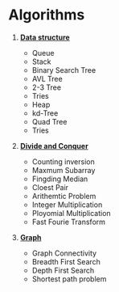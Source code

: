 # Algorithms

1. [**Data structure**](https://github.com/DevinQi/Algorithms/tree/master/DataStructure)
    * Queue
    * Stack
    * Binary Search Tree
    * AVL Tree
    * 2-3 Tree
    * Tries
    * Heap
    * kd-Tree
    * Quad Tree
    * Tries
2. [**Divide and Conquer**](https://github.com/DevinQi/Algorithms/tree/master/Divide_and_Conquer)
   * Counting inversion
   * Maxmum Subarray
   * Fingding Median
   * Cloest Pair
   * Arithemtic Problem
   * Integer Multiplication
   * Ployomial Multiplication
   * Fast Fourie Transform

3. [**Graph**](https://github.com/DevinQi/Algorithms/tree/master/Graphs)
   * Graph Connectivity
   * Breadth First Search
   * Depth First Search
   * Shortest path problem

